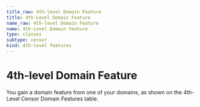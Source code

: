 ```yaml
---
title_raw: 4th-level Domain Feature
title: 4th-Level Domain Feature
name_raw: 4th-level Domain Feature
name: 4th-Level Domain Feature
type: classes
subtype: censor
kind: 4th-level features
---
```


# 4th-level Domain Feature

You gain a domain feature from one of your domains, as shown on the 4th-Level Censor Domain Features table.
